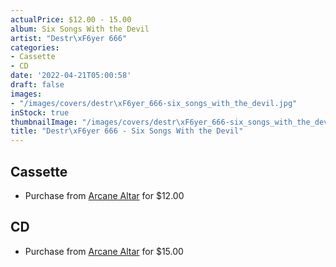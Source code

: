 ```yaml
---
actualPrice: $12.00 - 15.00
album: Six Songs With the Devil
artist: "Destr\xF6yer 666"
categories:
- Cassette
- CD
date: '2022-04-21T05:00:58'
draft: false
images:
- "/images/covers/destr\xF6yer_666-six_songs_with_the_devil.jpg"
inStock: true
thumbnailImage: "/images/covers/destr\xF6yer_666-six_songs_with_the_devil-thumb.jpg"
title: "Destr\xF6yer 666 - Six Songs With the Devil"
---
```


## Cassette
* Purchase from [Arcane Altar](https://arcanealtar.bigcartel.com/product/destroyer-666-six-songs-with-the-devil-tape) for $12.00
## CD
* Purchase from [Arcane Altar](https://arcanealtar.bigcartel.com/product/destroyer-666-six-songs-with-the-devil-cd) for $15.00
